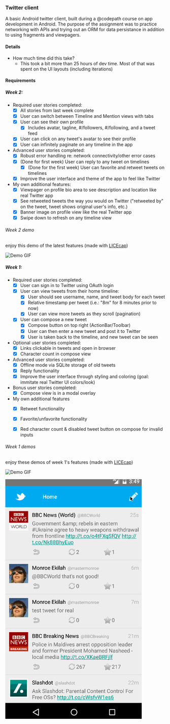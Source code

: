 ### Twitter client
A basic Android twitter client, built during a @codepath course on app development in Android. The purpose of the assignment was to practice networking with APIs and trying out an ORM for data persistance in addition to using fragments and viewpagers.

#### Details
- How much time did this take?
  - This took a bit more than 25 hours of dev time. Most of that was spent on the UI layouts (including iterations)

#### Requirements
##### Week 2:
- Required user stories completed:
  - [x] All stories from last week complete
  - [x] User can switch between Timeline and Mention views with tabs
  - [x] User can see their own profile
    - [x] Includes avatar, tagline, #/followers, #/following, and a tweet feed
  - [x] User can click on any tweet's avatar to see their profile
  - [x] User can infinitely paginate on any timeline in the app
- Advanced user stories completed:
  - [x] Robust error handling re: network connectivity/other error cases
  - [x] (Done for first week) User can reply to any tweet on timelines
    - [x] (Done for the first week) User can favorite and retweet tweets on timelines
  - [x] Improve the user interface and theme of the app to feel like Twitter
- My own additional features:
  - [x] Viewpager on profile bio area to see description and location like real Twitter app
  - [x] See retweeted tweets the way you would on Twitter ("retweeted by" on the tweet, tweet shows original user's info, etc.)
  - [x] Banner image on profile view like the real Twitter app
  - [x] Swipe down to refresh on any timeline view
 
###### Week 2 demo 
enjoy this demo of the latest features (made with [LICEcap](http://www.cockos.com/licecap/))

![Demo GIF](https://github.com/ekilah/codepathtwitter/blob/master/demo_profile_mentions.gif)

##### Week 1: 
- Required user stories completed:
  - [x] User can sign in to Twitter using OAuth login
  - [x] User can view tweets from their home timeline:
    - [x] User should see username, name, and tweet body for each tweet 
    - [x] Relative timestamp per tweet (i.e.: "8m" for 8 minutes prior to now)
    - [x] User can view more tweets as they scroll (pagination)
  - [x] User can compose a new tweet
    - [x] Compose button on top right (ActionBar/Toolbar)
    - [x] User can then enter a new tweet and post it to Twitter
    - [x] User is taken back to the timeline, and new tweet can be seen
- Optional user stories completed:
  - [x] Links clickable in tweets and open in browser
  - [x] Character count in compose view
- Advanced user stories completed:
  - [x] Offline mode via SQLite storage of old tweets
  - [x] Reply functionality
  - [x] Improve the user interface through styling and coloring (goal: immitate real Twitter UI colors/look)
- Bonus user stories completed:
  - [x] Compose view is in a modal overlay
- My own additional features
  - [x] Retweet functionality
  - [x] Favorite/unfavorite functionality
  - [x] Red character count & disabled tweet button on compose for invalid inputs


###### Week 1 demos
enjoy these demos of week 1's features (made with [LICEcap](http://www.cockos.com/licecap/))

![Demo GIF](https://github.com/ekilah/codepathtwitter/blob/master/demo.gif)

![Demo 2 GIF](https://github.com/ekilah/codepathtwitter/blob/master/demo2.gif)
